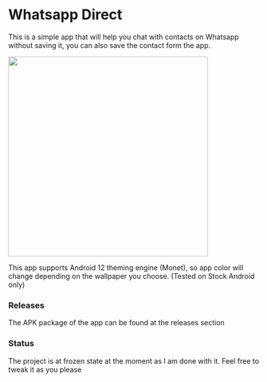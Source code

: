 <h1>Whatsapp Direct</h1>
<p> This is a simple app that will help you chat with contacts on Whatsapp without saving it, you can also save the contact form the app.</p>
<img src="https://lh3.googleusercontent.com/OEewQy01c8HLCsFlfA0EgGGCfJYYhqUiLjab7VoC023fxg_0TlefO3bU2sY0cGr5aOKdkk1ysCnuu0dla2rebMtfkj8M6vLbmeawaIa08jHWWcxYSMOar1nfz4-KCcgD_QbDfcuR9946atL9v7nXAJnpbZ3Pc9P1Sdh54ovkET45lXFSeDzpHTH-jerCvx2PK6IPW8-yOR3w_yptatbgxzIwGJIb0t0H05ge8ftNJYrS_BG--Gn6u5rjtCtaieBhHxZJ7DJi9zHsEhN9ZaQIZ-gHq53kSfyt8GVWbdvlDmNczxBQj2KzvUKAcdZ07i9rWQVTmgs9qtyHM7Y9yBbobQi2e-BBmGjj6VXcgldD8wZsr1l2Hdt4TulRXm1xZdxiW3NScAzTn3K4fjxvemV24vCpkE5tumJuFk8QeNWKCMS-LAEcnkdkepiuGF2tJe32H7NDqoL42ibNKLYqkg31L0gHCk9F1OHRfDP0nojk20adlHVPbnbGr21G_o4NKOKCvGDk_1YuhWPwrUPN_ReNa8z3maUMqeyWY5IKbAN6qUNFHjnDMphN5rh_6CyOM9ICuyYvG5TGlM1w4aeiBeV6pxu8NakE97B7vzua1FUyYseL8Osg_Pip1Fn7qTmxz1F8fXWUpW_yw5mJ3ZB_K4UJSMjT-vMhQhwd1t-185XddVychHA0DBpLlTpMKi09UsZW29iniM7nrmgTxd7BLR6KTLdEV3cXIYPlnp_TWSm2R_ndTS82WSO2rCOVaR9wyZxlopO3BpLFd-_RyiMWumCLhO7lRDggaYCnxEGxJLqx4B3P8jzjiP5S3Dc8ewEfoGrpczQu_-20jDb-tkNVipGKUkL6UxAgbZ45Q79KegTZKuep7DtSPu7jq0Oonepc4jrAG8XDuJ-jGGXKCNfJBqnvk4ZzdaE985kajuZdFtlZ4A-qXbo-Cqb6pMAjbCP3TbVTliTW-tOP4DewLhEArH7o=w292-h641-s-no?authuser=0" width="400px"/>
<p>This app supports Android 12 theming engine (Monet), so app color will change depending on the wallpaper you choose. (Tested on Stock Android only)
<h3>Releases</h3>
<p>The APK package of the app can be found at the releases section </p>
<h3>Status</h3>
<p>The project is at frozen state at the moment as I am done with it. Feel free to tweak it as you please</p>
